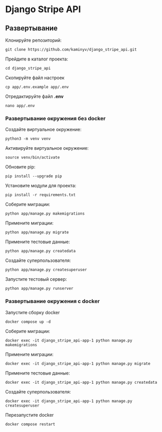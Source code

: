 # Django Stripe API

## Развертывание

Клонируйте репозиторий:

`git clone https://github.com/kaminyv/django_stripe_api.git`

Прейдите в каталог проекта:

`cd django_stripe_api`

Скопируйте файл настроек

`cp app/.env.example app/.env`

Отредактируйте файл **.env**

`nano app/.env`

### Развертывание окружения без docker

Создайте виртуальное окружение:

`python3 -m venv venv`

Активируйте виртуальное окружение:

`source venv/bin/activate`

Обновите pip:

`pip install --upgrade pip`

Установите модули для проекта:

`pip install -r requirements.txt`

Соберите миграции:

`python app/manage.py makemigrations`

Примените миграции:

`python app/manage.py migrate`

Примените тестовые данные:

`python app/manage.py createdata`

Создайте суперпользователя:

`python app/manage.py createsuperuser`

Запустите тестовый сервер:

`python app/manage.py runserver`

### Развертывание окружения c docker

Запустите сборку docker

`docker compose up -d`

Соберите миграции:

`docker exec -it django_stripe_api-app-1 python manage.py makemigrations`

Примените миграции:

`docker exec -it django_stripe_api-app-1 python manage.py migrate`

Примените тестовые данные:

`docker exec -it django_stripe_api-app-1 python manage.py createdata`

Создайте суперпользователя:

`docker exec -it django_stripe_api-app-1 python manage.py createsuperuser`

Перезапустите docker

`docker compose restart`



